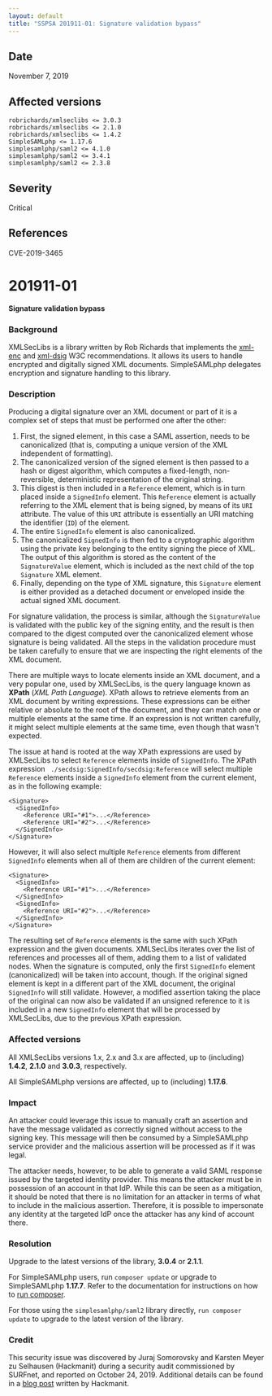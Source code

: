 ```yaml
---
layout: default
title: "SSPSA 201911-01: Signature validation bypass"
---
```


<aside><div class="sidebar-warning right">
<h2>Date</h2>
November 7, 2019
<h2>Affected versions</h2>
<code>robrichards/xmlseclibs <= 3.0.3</code><br/>
<code>robrichards/xmlseclibs <= 2.1.0</code><br/>
<code>robrichards/xmlseclibs <= 1.4.2</code><br/>
<code>SimpleSAMLphp <= 1.17.6</code><br/>
<code>simplesamlphp/saml2 <= 4.1.0</code><br/>
<code>simplesamlphp/saml2 <= 3.4.1</code><br/>
<code>simplesamlphp/saml2 <= 2.3.8</code>
<h2>Severity</h2>
Critical
<h2>References</h2>
CVE-2019-3465
</div></aside>

# 201911-01

**Signature validation bypass**

### Background

XMLSecLibs is a library written by Rob Richards that implements the
[xml-enc](https://www.w3.org/TR/2002/REC-xmlenc-core-20021210/Overview.html) and
[xml-dsig](https://www.w3.org/TR/xmldsig-core1/) W3C recommendations. It allows its users to handle encrypted and
digitally signed XML documents. SimpleSAMLphp delegates encryption and signature handling to this library.

### Description

Producing a digital signature over an XML document or part of it is a complex set of steps that must be performed one
after the other:

1. First, the signed element, in this case a SAML assertion, needs to be canonicalized (that is, computing a unique
version of the XML independent of formatting).
2. The canonicalized version of the signed element is then passed to a hash or digest algorithm, which computes a
fixed-length, non-reversible, deterministic representation of the original string.
3. This digest is then included in a `Reference` element, which is in turn placed inside a `SignedInfo` element. This
`Reference` element is actually referring to the XML element that is being signed, by means of its `URI` attribute.
The value of this `URI` attribute is essentially an URI matching the identifier (`ID`) of the element.
4. The entire `SignedInfo` element is also canonicalized.
5. The canonicalized `SignedInfo` is then fed to a cryptographic algorithm using the private key belonging to the entity
signing the piece of XML. The output of this algorithm is stored as the content of the `SignatureValue` element, which
is included as the next child of the top `Signature` XML element.
6. Finally, depending on the type of XML signature, this `Signature` element is either provided as a detached document
or enveloped inside the actual signed XML document.

For signature validation, the process is similar, although the `SignatureValue` is validated with the public key of
the signing entity, and the result is then compared to the digest computed over the canonicalized element whose
signature is being validated. All the steps in the validation procedure must be taken carefully to ensure that we are
inspecting the right elements of the XML document.

There are multiple ways to locate elements inside an XML document, and a very popular one, used by XMLSecLibs, is the
query language known as **XPath** (_XML Path Language_). XPath allows to retrieve elements from an XML document by
writing expressions. These expressions can be either relative or absolute to the root of the document, and they can
match one or multiple elements at the same time. If an expression is not written carefully, it might select multiple
elements at the same time, even though that wasn't expected.

The issue at hand is rooted at the way XPath expressions are used by XMLSecLibs to select `Reference` elements inside of
`SignedInfo`. The XPath expression ` ./secdsig:SignedInfo/secdsig:Reference` will select multiple `Reference` elements
inside a `SignedInfo` element from the current element, as in the following example:

    <Signature>
      <SignedInfo>
        <Reference URI="#1">...</Reference>
        <Reference URI="#2">...</Reference>
      </SignedInfo>
    </Signature>

However, it will also select multiple `Reference` elements from different `SignedInfo` elements when all of them are
children of the current element:

    <Signature>
      <SignedInfo>
        <Reference URI="#1">...</Reference>
      </SignedInfo>
      <SignedInfo>
        <Reference URI="#2">...</Reference>
      </SignedInfo>
    </Signature>

The resulting set of `Reference` elements is the same with such XPath expression and the given documents. XMLSecLibs
iterates over the list of references and processes all of them, adding them to a list of validated nodes. When the
signature is computed, only the first `SignedInfo` element (canonicalized) will be taken into account, though. If the
original signed element is kept in a different part of the XML document, the original `SignedInfo` will still validate.
However, a modified assertion taking the place of the original can now also be validated if an unsigned reference to it
is included in a new `SignedInfo` element that will be processed by XMLSecLibs, due to the previous XPath expression.


### Affected versions

All XMLSecLibs versions 1.x, 2.x and 3.x are affected, up to (including) **1.4.2**, **2.1.0** and
**3.0.3**, respectively.

All SimpleSAMLphp versions are affected, up to (including) **1.17.6**.

### Impact

An attacker could leverage this issue to manually craft an assertion and have the message validated as correctly
signed without access to the signing key. This message will then be consumed by a SimpleSAMLphp service provider and
the malicious assertion will be processed as if it was legal.

The attacker needs, however, to be able to generate a valid SAML response issued by the targeted identity provider. This
means the attacker must be in possession of an account in that IdP. While this can be seen as a mitigation, it should be
noted that there is no limitation for an attacker in terms of what to include in the malicious assertion. Therefore, it
is possible to impersonate any identity at the targeted IdP once the attacker has any kind of account there.

### Resolution

Upgrade to the latest versions of the library, **3.0.4** or **2.1.1**.

For SimpleSAMLphp users, run `composer update` or upgrade to SimpleSAMLphp **1.17.7**. Refer to the documentation for
instructions on how to [run composer](https://simplesamlphp.org/docs/stable/simplesamlphp-install-repo).

For those using the `simplesamlphp/saml2` library directly, `run composer update` to upgrade to the latest version of
the library.

### Credit

This security issue was discovered by Juraj Somorovsky and Karsten Meyer zu Selhausen (Hackmanit) during a security
audit commissioned by SURFnet, and reported on October 24, 2019. Additional details can be found in a
[blog post](https://www.hackmanit.de/en/blog-en/82-xml-signature-validation-bypass-in-simplesamlphp-and-xmlseclibs) written
by Hackmanit.
